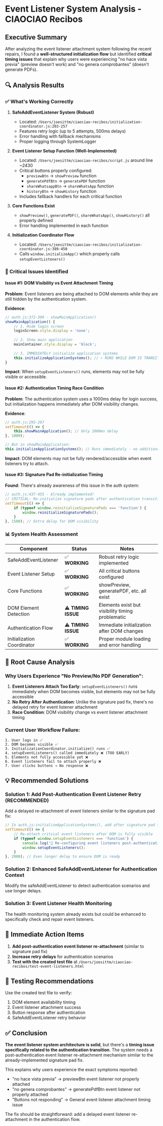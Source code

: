 # Event Listener System Analysis - CIAOCIAO Recibos

## Executive Summary

After analyzing the event listener attachment system following the recent repairs, I found a **well-structured initialization flow** but identified **critical timing issues** that explain why users were experiencing "no hace vista previa" (preview doesn't work) and "no genera comprobantes" (doesn't generate PDFs).

## 🔍 Analysis Results

### ✅ What's Working Correctly

1. **SafeAddEventListener System (Robust)**
   - Located: `/Users/joesittm/ciaociao-recibos/initialization-coordinator.js:203-257`
   - Features retry logic (up to 5 attempts, 500ms delays)
   - Error handling with fallback mechanisms
   - Proper logging through SystemLogger

2. **Event Listener Setup Function (Well-Implemented)**
   - Located: `/Users/joesittm/ciaociao-recibos/script.js` around line ~2430
   - Critical buttons properly configured:
     - `previewBtn` → `showPreview` function
     - `generatePdfBtn` → `generatePDF` function  
     - `shareWhatsappBtn` → `shareWhatsApp` function
     - `historyBtn` → `showHistory` function
   - Includes fallback handlers for each critical function

3. **Core Functions Exist**
   - `showPreview()`, `generatePDF()`, `shareWhatsApp()`, `showHistory()` all properly defined
   - Error handling implemented in each function

4. **Initialization Coordinator Flow**
   - Located: `/Users/joesittm/ciaociao-recibos/initialization-coordinator.js:389-450`
   - Calls `window.initializeApp()` which properly calls `setupEventListeners()`

### 🚨 Critical Issues Identified

#### Issue #1: DOM Visibility vs Event Attachment Timing

**Problem**: Event listeners are being attached to DOM elements while they are still hidden by the authentication system.

**Evidence**: 
```javascript
// auth.js:372-399 - showMainApplication()
showMainApplication() {
    // 1. Hide login screen
    loginScreen.style.display = 'none';
    
    // 2. Show main application
    mainContainer.style.display = 'block';
    
    // 3. IMMEDIATELY initialize application systems
    this.initializeApplicationSystems(); // ← RUNS WHILE DOM IS TRANSITIONING
}
```

**Impact**: When `setupEventListeners()` runs, elements may not be fully visible or accessible.

#### Issue #2: Authentication Timing Race Condition

**Problem**: The authentication system uses a 1000ms delay for login success, but initialization happens immediately after DOM visibility changes.

**Evidence**:
```javascript
// auth.js:295-297
setTimeout(() => {
    this.showMainApplication(); // Only 1000ms delay
}, 1000);

// But in showMainApplication:
this.initializeApplicationSystems(); // Runs immediately - no additional delay
```

**Impact**: DOM elements may not be fully rendered/accessible when event listeners try to attach.

#### Issue #3: Signature Pad Re-initialization Timing

**Found**: There's already awareness of this issue in the auth system:

```javascript
// auth.js:437-455 - Already implemented!
// CRITICAL: Re-initialize signature pads after authentication transition
setTimeout(() => {
    if (typeof window.reinitializeSignaturePads === 'function') {
        window.reinitializeSignaturePads();
    }
}, 1500); // Extra delay for DOM visibility
```

### 📊 System Health Assessment

| Component | Status | Notes |
|-----------|--------|-------|
| SafeAddEventListener | ✅ **WORKING** | Robust retry logic implemented |
| Event Listener Setup | ✅ **WORKING** | All critical buttons configured |
| Core Functions | ✅ **WORKING** | showPreview, generatePDF, etc. all exist |
| DOM Element Detection | ⚠️ **TIMING ISSUE** | Elements exist but visibility timing problematic |
| Authentication Flow | ⚠️ **TIMING ISSUE** | Immediate initialization after DOM changes |
| Initialization Coordinator | ✅ **WORKING** | Proper module loading and error handling |

## 🔧 Root Cause Analysis

### Why Users Experience "No Preview/No PDF Generation":

1. **Event Listeners Attach Too Early**: `setupEventListeners()` runs immediately when DOM becomes visible, but elements may not be fully accessible
2. **No Retry After Authentication**: Unlike the signature pad fix, there's no delayed retry for event listener attachment
3. **Race Condition**: DOM visibility change vs event listener attachment timing

### Current User Workflow Failure:
```
1. User logs in ✅
2. DOM becomes visible ✅  
3. InitializationCoordinator.initialize() runs ✅
4. setupEventListeners() called immediately ❌ (TOO EARLY)
5. Elements not fully accessible yet ❌
6. Event listeners fail to attach properly ❌
7. User clicks buttons → No response ❌
```

## 💡 Recommended Solutions

### Solution 1: Add Post-Authentication Event Listener Retry (RECOMMENDED)

Add a delayed re-attachment of event listeners similar to the signature pad fix:

```javascript
// In auth.js:initializeApplicationSystems(), add after signature pad fix:
setTimeout(() => {
    // Re-attach critical event listeners after DOM is fully visible
    if (typeof window.setupEventListeners === 'function') {
        console.log('🔄 Re-configuring event listeners post-authentication...');
        window.setupEventListeners();
    }
}, 2000); // Even longer delay to ensure DOM is ready
```

### Solution 2: Enhanced SafeAddEventListener for Authentication Context

Modify the safeAddEventListener to detect authentication scenarios and use longer delays.

### Solution 3: Event Listener Health Monitoring

The health monitoring system already exists but could be enhanced to specifically check and repair event listeners.

## 🎯 Immediate Action Items

1. **Add post-authentication event listener re-attachment** (similar to signature pad fix)
2. **Increase retry delays** for authentication scenarios
3. **Test with the created test file** at `/Users/joesittm/ciaociao-recibos/test-event-listeners.html`

## 🧪 Testing Recommendations

Use the created test file to verify:
1. DOM element availability timing
2. Event listener attachment success
3. Button response after authentication
4. SafeAddEventListener retry behavior

## ✅ Conclusion

**The event listener system architecture is solid**, but there's a **timing issue specifically related to the authentication transition**. The system needs a post-authentication event listener re-attachment mechanism similar to the already-implemented signature pad fix.

This explains why users experience the exact symptoms reported:
- "no hace vista previa" → previewBtn event listener not properly attached
- "no genera comprobantes" → generatePdfBtn event listener not properly attached  
- "Buttons not responding" → General event listener attachment timing issue

The fix should be straightforward: add a delayed event listener re-attachment in the authentication flow.